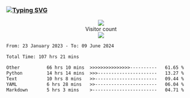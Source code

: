 ### <a href="https://git.io/typing-svg"><img src="https://readme-typing-svg.herokuapp.com?font=Fira+Code&pause=1000&width=435&lines=+Hi+%F0%9F%91%8B+There+is+Chenghow" alt="Typing SVG" /></a>
<p align="center"> 
  <img src="https://github-readme-stats.vercel.app/api?username=chenghow&show_icons=true"><br>
  Visitor count<br>
  <img src="https://profile-counter.glitch.me/chenghow/count.svg">
</p>

<!--START_SECTION:waka-->

```txt
From: 23 January 2023 - To: 09 June 2024

Total Time: 107 hrs 21 mins

Other          66 hrs 10 mins  >>>>>>>>>>>>>>>----------   61.65 %
Python         14 hrs 14 mins  >>>----------------------   13.27 %
Text           10 hrs 8 mins   >>-----------------------   09.44 %
YAML           6 hrs 28 mins   >>-----------------------   06.04 %
Markdown       5 hrs 3 mins    >------------------------   04.71 %
```

<!--END_SECTION:waka-->
